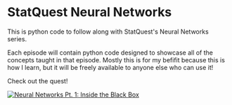 # StatQuest Neural Networks
This is python code to follow along with StatQuest's Neural Networks series.

Each episode will contain python code designed to showcase all of the concepts taught in that episode. Mostly this is for my befifit because this is how I learn, but it will be freely available to anyone else who can use it!

Check out the quest!

[![Neural Networks Pt. 1: Inside the Black Box](https://i.postimg.cc/MK5WTbZ8/maxresdefault.jpg)](https://www.youtube.com/watch?v=CqOfi41LfDw "Neural Networks Pt. 1: Inside the Black Box")
